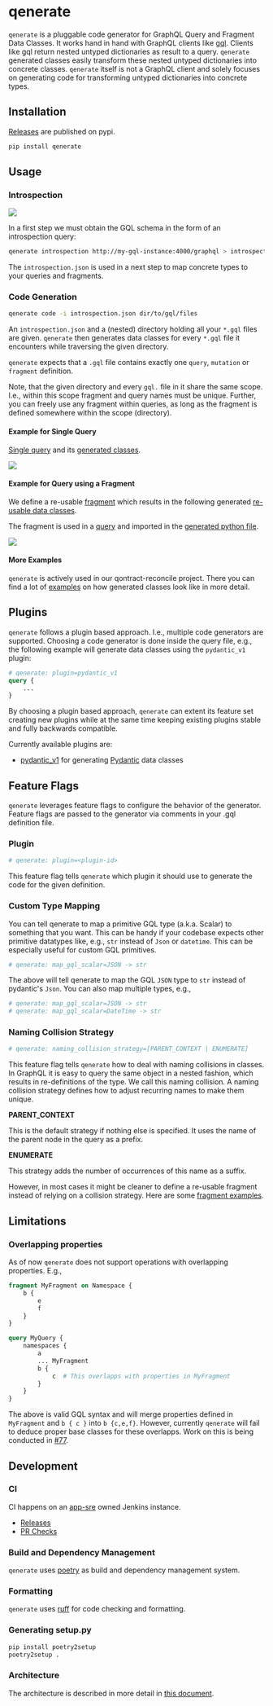 # qenerate

`qenerate` is a pluggable code generator for GraphQL Query and Fragment Data Classes.
It works hand in hand with GraphQL clients like [gql](https://github.com/graphql-python/gql).
Clients like gql return nested untyped dictionaries as result to a query.
`qenerate` generated classes easily transform these nested untyped dictionaries into concrete classes.
`qenerate` itself is not a GraphQL client and solely focuses on generating code
for transforming untyped dictionaries into concrete types.

## Installation

[Releases](https://pypi.org/project/qenerate/) are published on pypi.

```sh
pip install qenerate
```

## Usage

### Introspection

<img src="demo/introspection.gif" />

In a first step we must obtain the GQL schema in the form of an introspection query:

```sh
qenerate introspection http://my-gql-instance:4000/graphql > introspection.json
```

The `introspection.json` is used in a next step to map concrete types to your queries and fragments.

### Code Generation

```sh
qenerate code -i introspection.json dir/to/gql/files
```

An `introspection.json` and a (nested) directory holding all your `*.gql` files are given.
`qenerate` then generates data classes for every `*.gql` file it encounters
while traversing the given directory.

`qenerate` expects that a `.gql` file contains exactly one `query`, `mutation` or `fragment` definition.

Note, that the given directory and every `gql.` file in it share the same scope.
I.e., within this scope fragment and query names must be unique. Further, you can
freely use any fragment within queries, as long as the fragment is defined somewhere
within the scope (directory).

#### Example for Single Query

[Single query](demo/gql/queries/example1.gql) and its [generated classes](demo/gql/queries/example1.py).

<img src="demo/query.gif" />

#### Example for Query using a Fragment

We define a re-usable [fragment](demo/gql/fragments/fragment1.gql) which results in the following
generated [re-usable data classes](demo/gql/fragments/fragment1.py).

The fragment is used in a [query](demo/gql/queries/example2.gql) and imported
in the [generated python file](demo/gql/queries/example2.py).

<img src="demo/fragment.gif" />

#### More Examples

`qenerate` is actively used in our qontract-reconcile project. There you can find a lot of [examples](https://github.com/app-sre/qontract-reconcile/tree/master/reconcile/gql_definitions) on how generated classes look like in more detail.

## Plugins

`qenerate` follows a plugin based approach. I.e., multiple code generators are supported.
Choosing a code generator is done inside the query file, e.g., the following example will
generate data classes using the `pydantic_v1` plugin:

```graphql
# qenerate: plugin=pydantic_v1
query {
    ...
}
```

By choosing a plugin based approach, `qenerate` can extent its feature set creating new plugins
while at the same time keeping existing plugins stable and fully backwards compatible.

Currently available plugins are:

- [pydantic_v1](docs/plugins/pydantic_v1.md) for generating [Pydantic](https://docs.pydantic.dev/) data classes

## Feature Flags

`qenerate` leverages feature flags to configure the behavior of the generator. Feature flags are passed to
the generator via comments in your .gql definition file.

### Plugin

```graphql
# qenerate: plugin=<plugin-id>
```

This feature flag tells `qenerate` which plugin it should use to generate the code for the given definition.

### Custom Type Mapping

You can tell qenerate to map a primitive GQL type (a.k.a. Scalar) to something that you want. This can be handy if your codebase expects other primitive datatypes like, e.g., `str` instead of `Json` or `datetime`. This can be especially useful for custom GQL primitives.

```graphql
# qenerate: map_gql_scalar=JSON -> str
```

The above will tell qenerate to map the GQL `JSON` type to `str` instead of pydantic's `Json`. You can also map multiple types, e.g.,

```graphql
# qenerate: map_gql_scalar=JSON -> str
# qenerate: map_gql_scalar=DateTime -> str
```

### Naming Collision Strategy

```graphql
# qenerate: naming_collision_strategy=[PARENT_CONTEXT | ENUMERATE]
```

This feature flag tells `qenerate` how to deal with naming collisions in classes.
In GraphQL it is easy to query the same object in a nested fashion, which results
in re-definitions of the type. We call this naming collision. A naming collision
strategy defines how to adjust recurring names to make them unique.

**PARENT_CONTEXT**

This is the default strategy if nothing else is specified. It uses the name of the
parent node in the query as a prefix.

**ENUMERATE**

This strategy adds the number of occurrences of this name as a suffix.

However, in most cases it might be cleaner to define a re-usable fragment instead of
relying on a collision strategy. Here are some [fragment examples](https://github.com/app-sre/qontract-reconcile/tree/master/reconcile/gql_definitions/fragments).

## Limitations

### Overlapping properties

As of now `qenerate` does not support operations with overlapping properties. E.g.,

```graphql
fragment MyFragment on Namespace {
    b {
        e
        f
    }
}

query MyQuery {
    namespaces {
        a
        ... MyFragment
        b {
            c  # This overlapps with properties in MyFragment
        }
    }
}
```

The above is valid GQL syntax and will merge properties defined in `MyFragment` and `b { c }` into `b {c,e,f}`.
However, currently `qenerate` will fail to deduce proper base classes for these overlapps.
Work on this is being conducted in [#77](https://github.com/app-sre/qenerate/pull/77).

## Development

### CI

CI happens on an [app-sre](https://github.com/app-sre/) owned Jenkins instance.

- [Releases](https://ci.ext.devshift.net/job/app-sre-qenerate-gh-build-main/)
- [PR Checks](https://ci.ext.devshift.net/job/app-sre-qenerate-gh-pr-check/)

### Build and Dependency Management

`qenerate` uses [poetry](https://python-poetry.org/docs/) as build and dependency management system.

### Formatting

`qenerate` uses [ruff](https://docs.astral.sh/ruff/) for code checking and formatting.

### Generating setup.py

```sh
pip install poetry2setup
poetry2setup .
```

### Architecture

The architecture is described in more detail in [this document](docs/architecture.md).
